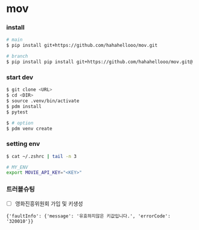 # mov

### install
```bash
# main
$ pip install git+https://github.com/hahahellooo/mov.git

# branch
$ pip install pip install git+https://github.com/hahahellooo/mov.git@
```

### start dev
```bash
$ git clone <URL>
$ cd <DIR>
$ source .venv/bin/activate
$ pdm install
$ pytest

$ # option
$ pdm venv create
```

### setting env
```bash
$ cat ~/.zshrc | tail -n 3

# MY_ENV
export MOVIE_API_KEY="<KEY>"
```

### 트러블슈팅
- [ ] 영화진흥위원회 가입 및 키생성
```
{'faultInfo': {'message': '유효하지않은 키값입니다.', 'errorCode': '320010'}}
```
